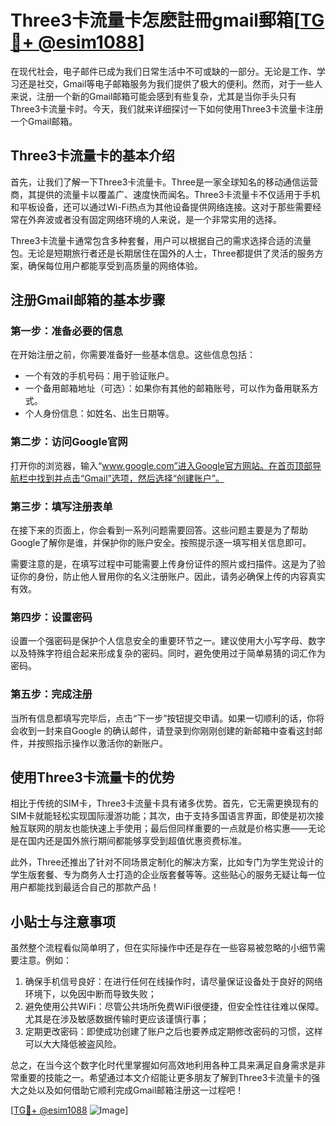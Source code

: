 # Three3卡流量卡怎麽註冊gmail郵箱[[TG💪+ @esim1088](https://t.me/s/esim1088)]

在现代社会，电子邮件已成为我们日常生活中不可或缺的一部分。无论是工作、学习还是社交，Gmail等电子邮箱服务为我们提供了极大的便利。然而，对于一些人来说，注册一个新的Gmail邮箱可能会感到有些复杂，尤其是当你手头只有Three3卡流量卡时。今天，我们就来详细探讨一下如何使用Three3卡流量卡注册一个Gmail邮箱。

## Three3卡流量卡的基本介绍

首先，让我们了解一下Three3卡流量卡。Three是一家全球知名的移动通信运营商，其提供的流量卡以覆盖广、速度快而闻名。Three3卡流量卡不仅适用于手机和平板设备，还可以通过Wi-Fi热点为其他设备提供网络连接。这对于那些需要经常在外奔波或者没有固定网络环境的人来说，是一个非常实用的选择。

Three3卡流量卡通常包含多种套餐，用户可以根据自己的需求选择合适的流量包。无论是短期旅行者还是长期居住在国外的人士，Three都提供了灵活的服务方案，确保每位用户都能享受到高质量的网络体验。

## 注册Gmail邮箱的基本步骤

### 第一步：准备必要的信息

在开始注册之前，你需要准备好一些基本信息。这些信息包括：

- 一个有效的手机号码：用于验证账户。
- 一个备用邮箱地址（可选）：如果你有其他的邮箱账号，可以作为备用联系方式。
- 个人身份信息：如姓名、出生日期等。

### 第二步：访问Google官网

打开你的浏览器，输入“www.google.com”进入Google官方网站。在首页顶部导航栏中找到并点击“Gmail”选项，然后选择“创建账户”。

### 第三步：填写注册表单

在接下来的页面上，你会看到一系列问题需要回答。这些问题主要是为了帮助Google了解你是谁，并保护你的账户安全。按照提示逐一填写相关信息即可。

需要注意的是，在填写过程中可能需要上传身份证件的照片或扫描件。这是为了验证你的身份，防止他人冒用你的名义注册账户。因此，请务必确保上传的内容真实有效。

### 第四步：设置密码

设置一个强密码是保护个人信息安全的重要环节之一。建议使用大小写字母、数字以及特殊字符组合起来形成复杂的密码。同时，避免使用过于简单易猜的词汇作为密码。

### 第五步：完成注册

当所有信息都填写完毕后，点击“下一步”按钮提交申请。如果一切顺利的话，你将会收到一封来自Google 的确认邮件，请登录到你刚刚创建的新邮箱中查看这封邮件，并按照指示操作以激活你的新账户。

## 使用Three3卡流量卡的优势

相比于传统的SIM卡，Three3卡流量卡具有诸多优势。首先，它无需更换现有的SIM卡就能轻松实现国际漫游功能；其次，由于支持多国语言界面，即使是初次接触互联网的朋友也能快速上手使用；最后但同样重要的一点就是价格实惠——无论是在国内还是国外旅行期间都能够享受到超值优惠资费标准。

此外，Three还推出了针对不同场景定制化的解决方案，比如专门为学生党设计的学生版套餐、专为商务人士打造的企业版套餐等等。这些贴心的服务无疑让每一位用户都能找到最适合自己的那款产品！

## 小贴士与注意事项

虽然整个流程看似简单明了，但在实际操作中还是存在一些容易被忽略的小细节需要注意。例如：

1. 确保手机信号良好：在进行任何在线操作时，请尽量保证设备处于良好的网络环境下，以免因中断而导致失败；
2. 避免使用公共WiFi：尽管公共场所免费WiFi很便捷，但安全性往往难以保障。尤其是在涉及敏感数据传输时更应该谨慎行事；
3. 定期更改密码：即使成功创建了账户之后也要养成定期修改密码的习惯，这样可以大大降低被盗风险。

总之，在当今这个数字化时代里掌握如何高效地利用各种工具来满足自身需求是非常重要的技能之一。希望通过本文介绍能让更多朋友了解到Three3卡流量卡的强大之处以及如何借助它顺利完成Gmail邮箱注册这一过程吧！

[[TG💪+ @esim1088](https://t.me/s/esim1088) ![Image](https://i.postimg.cc/4NQfJmqS/Snipaste-2025-05-13-00-14-12.png)]